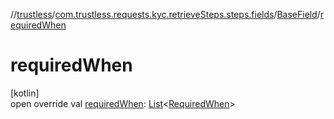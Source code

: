 //[trustless](../../../index.md)/[com.trustless.requests.kyc.retrieveSteps.steps.fields](../index.md)/[BaseField](index.md)/[requiredWhen](required-when.md)

# requiredWhen

[kotlin]\
open override val [requiredWhen](required-when.md): [List](https://kotlinlang.org/api/latest/jvm/stdlib/kotlin.collections/-list/index.html)&lt;[RequiredWhen](../../com.trustless.requests.kyc.retrieveSteps/-required-when/index.md)&gt;
